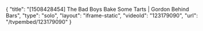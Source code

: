 {
    "title": "[1508428454] The Bad Boys Bake Some Tarts | Gordon Behind Bars",
    "type": "solo",
    "layout": "iframe-static",
    "videoId": "123179090",
    "url": "\/tvpembed\/123179090"
}